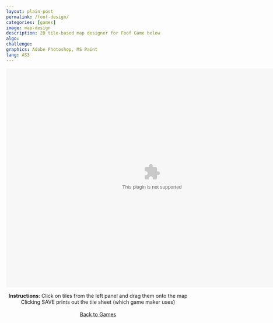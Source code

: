 ```yaml
---
layout: plain-post
permalink: /foof-design/
categories: [games]
image: map-design
description: 2D tile-based map designer for Foof Game below
algo:
challenge:
graphics: Adobe Photoshop, MS Paint
lang: AS3
---
```


<div align="center" style="margin-bottom: 20px;">

  <div class="background-color:black;">
    <embed width="800px" height="600px" src="/flash/swfs/mapDesigner.swf" />
  </div>

<b>Instructions</b>: Click on tiles from the left panel and drag them onto the map
<br />
Clicking SAVE prints out the tile sheet (which game maker uses)
<br />
<br />
<a href="/games">Back to Games</a>

</div>
